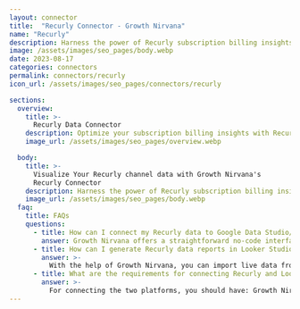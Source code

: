 ```yaml
---
layout: connector
title:  "Recurly Connector - Growth Nirvana"
name: "Recurly"
description: Harness the power of Recurly subscription billing insights integrated into Looker Studio for strategic revenue decisions.
image: /assets/images/seo_pages/body.webp
date: 2023-08-17
categories: connectors
permalink: connectors/recurly
icon_url: /assets/images/seo_pages/connectors/recurly

sections:
  overview:
    title: >-
      Recurly Data Connector
    description: Optimize your subscription billing insights with Recurly integration. Seamlessly merge billing data from Recurly with Looker Studio's analytical capabilities, unlocking insights that drive subscription strategies, revenue analysis, and operational excellence.
    image_url: /assets/images/seo_pages/overview.webp

  body:
    title: >-
      Visualize Your Recurly channel data with Growth Nirvana's
      Recurly Connector
    description: Harness the power of Recurly subscription billing insights integrated into Looker Studio for strategic revenue decisions.
    image_url: /assets/images/seo_pages/body.webp
  faq:
    title: FAQs
    questions:
      - title: How can I connect my Recurly data to Google Data Studio/Looker Studio?
        answer: Growth Nirvana offers a straightforward no-code interface to connect to Recurly data sources.
      - title: How can I generate Recurly data reports in Looker Studio?
        answer: >-
          With the help of Growth Nirvana, you can import live data from Recurly into Looker Studio. These data can be viewed in charts, tables, and dashboards to generate branded reports that can be shared instantly.
      - title: What are the requirements for connecting Recurly and Looker Studio?
        answer: >-
          For connecting the two platforms, you should have: Growth Nirvana Account and Recurly Ads Account
---
```

